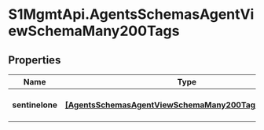 # S1MgmtApi.AgentsSchemasAgentViewSchemaMany200Tags

## Properties
Name | Type | Description | Notes
------------ | ------------- | ------------- | -------------
**sentinelone** | [**[AgentsSchemasAgentViewSchemaMany200TagsSentinelone]**](AgentsSchemasAgentViewSchemaMany200TagsSentinelone.md) | SentinelOne tags section | [optional] 


